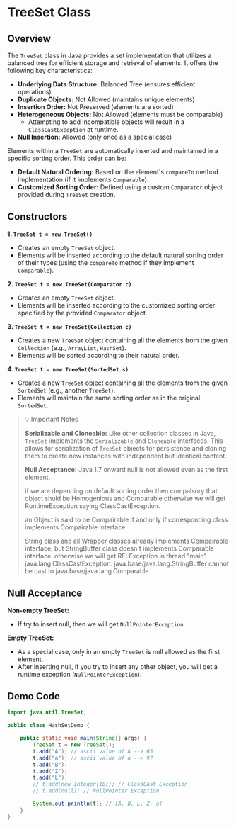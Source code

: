 # TreeSet Class

## Overview

The `TreeSet` class in Java provides a set implementation that utilizes a balanced tree for efficient storage and retrieval of elements. It offers the following key characteristics:

- **Underlying Data Structure:** Balanced Tree (ensures efficient operations)
- **Duplicate Objects:** Not Allowed (maintains unique elements)
- **Insertion Order:** Not Preserved (elements are sorted)
- **Heterogeneous Objects:** Not Allowed (elements must be comparable)
  - Attempting to add incompatible objects will result in a `ClassCastException` at runtime.
- **Null Insertion:** Allowed (only once as a special case)

Elements within a `TreeSet` are automatically inserted and maintained in a specific sorting order. This order can be:

- **Default Natural Ordering:** Based on the element's `compareTo` method implementation (if it implements `Comparable`).
- **Customized Sorting Order:** Defined using a custom `Comparator` object provided during `TreeSet` creation.

## Constructors

**1. `TreeSet t = new TreeSet()`**

- Creates an empty `TreeSet` object.
- Elements will be inserted according to the default natural sorting order of their types (using the `compareTo` method if they implement `Comparable`).

**2. `TreeSet t = new TreeSet(Comparator c)`**

- Creates an empty `TreeSet` object.
- Elements will be inserted according to the customized sorting order specified by the provided `Comparator` object.

**3. `TreeSet t = new TreeSet(Collection c)`**

- Creates a new `TreeSet` object containing all the elements from the given `Collection` (e.g., `ArrayList`, `HashSet`).
- Elements will be sorted according to their natural order.

**4. `TreeSet t = new TreeSet(SortedSet s)`**

- Creates a new `TreeSet` object containing all the elements from the given `SortedSet` (e.g., another `TreeSet`).
- Elements will maintain the same sorting order as in the original `SortedSet`.

> :bulb: Important Notes
>
> **Serializable and Cloneable:** Like other collection classes in Java, `TreeSet` implements the `Serializable` and `Cloneable` interfaces. This allows for serialization of `TreeSet` objects for persistence and cloning them to create new instances with independent but identical content.
>
> **Null Acceptance:** Java 1.7 onward null is not allowed even as the first element.
>
> if we are depending on default sorting order then compalsory that object shuld be Homogenious and Comparable otherwise we will get RuntimeException saying ClassCastException.
>
> an Object is said to be Compairable if and only if corresponding class implements Compairable interface.
>
> String class and all Wrapper classes already implements Compairable interface, but StringBuffer class doesn't implements Comparable interface. otherwise we will get RE: Exception in thread "main" java.lang.ClassCastException: java.base/java.lang.StringBuffer cannot be cast to java.base/java.lang.Comparable

## Null Acceptance

**Non-empty TreeSet:**

- If try to insert null, then we will get `NullPointerException`.

**Empty TreeSet:**

- As a special case, only in an empty `TreeSet` is null allowed as the first element.
- After inserting null, if you try to insert any other object, you will get a runtime exception (`NullPointerException`).

## Demo Code

```java
import java.util.TreeSet;

public class HashSetDemo {

    public static void main(String[] args) {
        TreeSet t = new TreeSet();
        t.add("A"); // ascii value of A --> 65
        t.add("a"); // ascii value of a --> 97
        t.add("B");
        t.add("Z");
        t.add("L");
        // t.add(new Integer(10)); // ClassCast Exception
        // t.add(null); // NullPointer Exception

        System.out.println(t); // [A, B, L, Z, a]
    }
}
```
